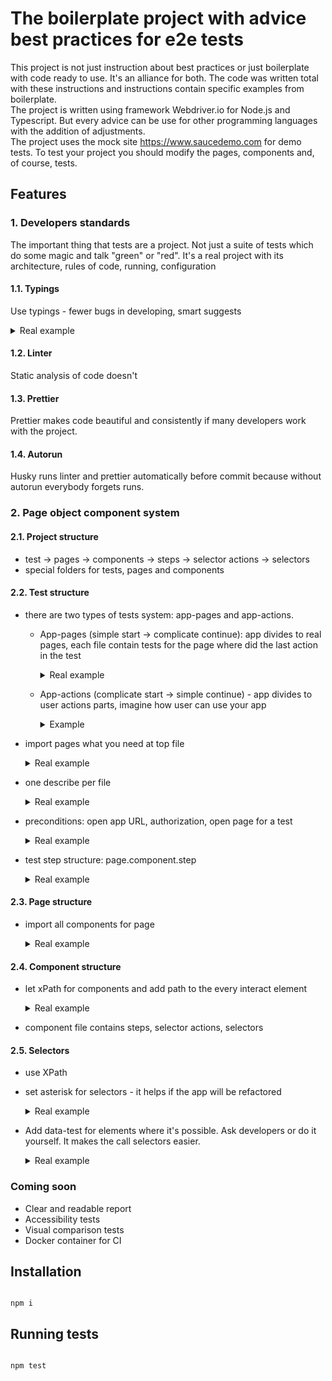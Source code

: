# The boilerplate project with advice best practices for e2e tests

This project is not just instruction about best practices or just boilerplate with code ready to use. It's an alliance for both. The code was written total with these instructions and instructions contain specific examples from boilerplate.  
The project is written using framework Webdriver.io for Node.js and Typescript. But every advice can be use for other programming languages with the addition of adjustments.  
The project uses the mock site https://www.saucedemo.com for demo tests. To test your project you should modify the pages, components and, of course, tests.

## Features

### 1. Developers standards

The important thing that tests are a project. Not just a suite of tests which do some magic and talk "green" or "red". It's a real project with its architecture, rules of code, running, configuration

#### 1.1. Typings

Use typings - fewer bugs in developing, smart suggests

  <details>
  <summary>Real example</summary>

```typescript
// pages/components/list.page.ts

getButton(productName: string): string {
  const productIndex = this.getProductIndex(productName);
  return this.addToCartButton(productIndex).getText();
}
```

  </details>

#### 1.2. Linter

Static analysis of code doesn't

#### 1.3. Prettier

Prettier makes code beautiful and consistently if many developers work with the project.

#### 1.4. Autorun

Husky runs linter and prettier automatically before commit because without autorun everybody forgets runs.

### 2. Page object component system

#### 2.1. Project structure

- test -> pages -> components -> steps -> selector actions -> selectors
- special folders for tests, pages and components

#### 2.2. Test structure

- there are two types of tests system: app-pages and app-actions.

  - App-pages (simple start -> complicate continue): app divides to real pages, each file contain tests for the page where did the last action in the test

    <details>
    <summary>Real example</summary>

    ```
    .
    ├── ...
    ├── specs                       # Test files
    │   ├── index.spec              # Tests for index page
    │   ├── products.spec           # Tests for product page
    │   └── cart.spec               # Tests for cart page
    └── ...
    ```

    </details>

  - App-actions (complicate start -> simple continue) - app divides to user actions parts, imagine how user can use your app

    <details>
    <summary>Example</summary>

    ```
    .
    ├── ...
    ├── specs                       # Test files
    │ ├── download.spec             # Tests for downloads files
    │ ├── crud-goods.spec           # Create-Read-Update-Delete for item
    │ └── purchase-cancel.spec      # Cancelation actions
    └── ...
    ```

    </details>

- import pages what you need at top file

  <details>
  <summary>Real example</summary>

  ```typescript
  // specs/products.spec.ts

  import index from '@pages/index.page';
  import products from '@pages/products.page';
  ```

  </details>

- one describe per file

  <details>
  <summary>Real example</summary>

  ```typescript
  // specs/products.spec.ts

  describe('Products page', () => {
    ...
  }
  ```

  </details>

- preconditions: open app URL, authorization, open page for a test

  <details>
  <summary>Real example</summary>

  ```typescript
  // specs/products.spec.ts

  before('Open index page', () => {
    browser.url('');
    index.loginForm().authStandardUser();
  });
  ```

  </details>

- test step structure: page.component.step

  <details>
  <summary>Real example</summary>

  ```typescript
  // specs/products.spec.ts

  index.loginForm().authStandardUser();

  products.list().addToCart(productName);
  ```

#### 2.3. Page structure

- import all components for page

  <details>
  <summary>Real example</summary>

  ```typescript
  // pages/products.page.ts

  import list from '@components/list.page';
  ```

  </details>

#### 2.4. Component structure

- let xPath for components and add path to the every interact element

  <details>
  <summary>Real example</summary>

  ```typescript
  // pages/components/list.page.ts

  private product = '//*[@class="inventory_item"]';

  private productList = () => $$(`${this.product}//*[@class="inventory_item_name"]`);
  ```

  </details>

- component file contains steps, selector actions, selectors

#### 2.5. Selectors

- use XPath
- set asterisk for selectors - it helps if the app will be refactored

  <details>
  <summary>Real example</summary>

  ```typescript
  private product = '//*[@class="inventory_item"]';
  ```

  </details>

- Add data-test for elements where it's possible.
  Ask developers or do it yourself. It makes the call selectors easier.

  <details>
  <summary>Real example</summary>

  ```html
  <!-- element on page -->
  <input type="text" class="form_input" data-test="username" id="user-name" placeholder="Username" value="" />
  ```

  ```typescript
  // selector
  private username = () => $('//*[@data-test="username"]');
  ```

  </details>

### Coming soon

- Clear and readable report
- Accessibility tests
- Visual comparison tests
- Docker container for CI

## Installation

```

npm i

```

## Running tests

```

npm test

```
